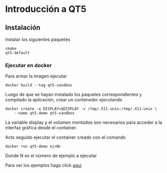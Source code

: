 # Introducción a QT5

## Instalación

Instalar los siguientes paquetes

~~~{.bashrc}
cmake
qt5-default
~~~

### Ejecutar en docker

Para armar la imagen ejecutar

~~~{.bashrc}
docker build --tag qt5-sandbox
~~~

Luego de que se hayan instalado los paquetes correspondientes y compilado la aplicación, crear un contenedor ejecutando

~~~{.bashrc}
docker create -e DISPLAY=$DISPLAY -v /tmp/.X11-unix:/tmp/.X11-unix \
    --name qt5-demo qt5-sandbox
~~~

La variable display y el volumen montados son necesarios para acceder a la interfaz gráfica desde el container.

Acto seguido ejecutar el container creado con el comando

~~~{.bashrc}
docker run qt5-demo ej<N>
~~~

Donde N es el número de ejemplo a ejecutar

Para ver los ejemplos haga click [aqui](doc/ejemplos.md)